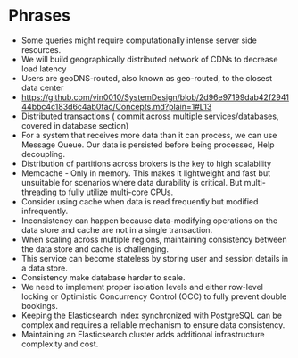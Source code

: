 # Phrases

- Some queries might require computationally intense server side resources.
- We will build geographically distributed network of CDNs to decrease load latency
- Users are geoDNS-routed, also known as geo-routed, to the closest data center
- https://github.com/vin0010/SystemDesign/blob/2d96e97199dab42f294144bbc4c183d6c4ab0fac/Concepts.md?plain=1#L13
- Distributed transactions ( commit across multiple services/databases, covered in database section)
- For a system that receives more data than it can process, we can use Message Queue. Our data is persisted before being processed, Help decoupling.
- Distribution of partitions across brokers is the key to high scalability
- Memcache - Only in memory. This makes it lightweight and fast but unsuitable for scenarios where data durability is critical. But multi-threading to fully utilize multi-core CPUs.
- Consider using cache when data is read frequently but modified infrequently.
- Inconsistency can happen because data-modifying operations on the data store and cache are not in a single transaction.
- When scaling across multiple regions, maintaining consistency between the data store and cache is challenging.
- This service can become stateless by storing user and session details in a data store.
- Consistency make database harder to scale.
- We need to implement proper isolation levels and either row-level locking or Optimistic Concurrency Control (OCC) to fully prevent double bookings.
- Keeping the Elasticsearch index synchronized with PostgreSQL can be complex and requires a reliable mechanism to ensure data consistency.
- Maintaining an Elasticsearch cluster adds additional infrastructure complexity and cost.